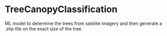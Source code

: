 # TreeCanopyClassification
ML model to determine the trees from satelite imagery and then generate a .shp file on the exact size of the tree. 

